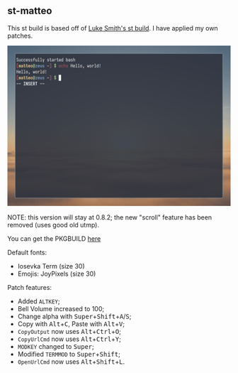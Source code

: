 ## st-matteo

This st build is based off of [Luke Smith's st build](https://github.com/LukeSmithxyz/st). I have applied my own patches.

![Screenshot](Screenshot.png)

NOTE: this version will stay at 0.8.2;
the new "scroll" feature has been removed (uses good old utmp).

You can get the PKGBUILD [here](https://github.com/saloniamatteo/pkgbuilds/tree/master/st-matteo)

Default fonts:
  - Iosevka Term (size 30)
  - Emojis: JoyPixels (size 30)

Patch features:
  - Added `ALTKEY`;
  - Bell Volume increased to 100;
  - Change alpha with <kbd>Super</kbd>+<kbd>Shift</kbd>+<kbd>A</kbd>/<kbd>S</kbd>;
  - Copy with <kbd>Alt</kbd>+<kbd>C</kbd>, Paste with <kbd>Alt</kbd>+<kbd>V</kbd>;
  - `CopyOutput` now uses <kbd>Alt</kbd>+<kbd>Ctrl</kbd>+<kbd>O</kbd>;
  - `CopyUrlCmd` now uses <kbd>Alt</kbd>+<kbd>Ctrl</kbd>+<kbd>Y</kbd>;
  - `MODKEY` changed to <kbd>Super</kbd>;
- Modified `TERMMOD` to <kbd>Super</kbd>+<kbd>Shift</kbd>;
- `OpenUrlCmd` now uses <kbd>Alt</kbd>+<kbd>Shift</kbd>+<kbd>L</kbd>.
